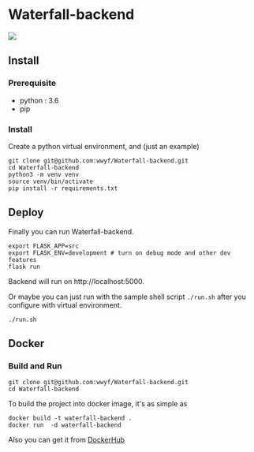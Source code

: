 # Waterfall-backend

![](https://travis-ci.org/wwyf/Waterfall-backend.svg?branch=master)

## Install

### Prerequisite

- python : 3.6
- pip

### Install

Create a python virtual environment, and
(just an example)

```
git clone git@github.com:wwyf/Waterfall-backend.git
cd Waterfall-backend
python3 -m venv venv
source venv/bin/activate
pip install -r requirements.txt
```

## Deploy

Finally you can run Waterfall-backend.

```
export FLASK_APP=src
export FLASK_ENV=development # turn on debug mode and other dev features
flask run
```

Backend will run on http://localhost:5000.

Or maybe you can just run with the sample shell script `./run.sh` after you configure with virtual environment.

```shell
./run.sh
```

## Docker

### Build and Run


```
git clone git@github.com:wwyf/Waterfall-backend.git
cd Waterfall-backend
```

To build the project into docker image, it's as simple as

```
docker build -t waterfall-backend .
docker run  -d waterfall-backend
```

Also you can get it from [DockerHub](https://cloud.docker.com/u/wwyf/repository/docker/wwyf/waterfall-backend)